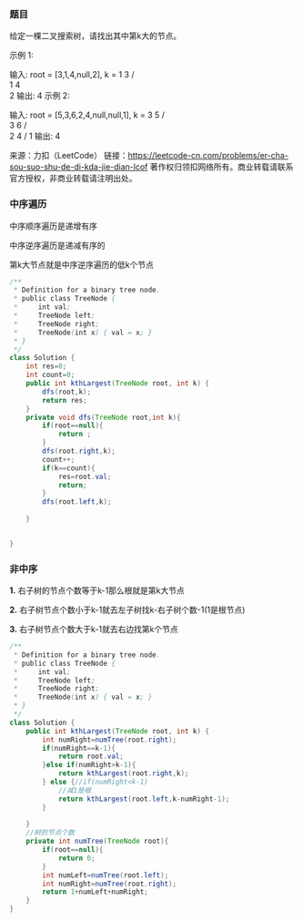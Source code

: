 ### 题目

给定一棵二叉搜索树，请找出其中第k大的节点。

 

示例 1:

输入: root = [3,1,4,null,2], k = 1
   3
  / \
 1   4
  \
   2
输出: 4
示例 2:

输入: root = [5,3,6,2,4,null,null,1], k = 3
       5
      / \
     3   6
    / \
   2   4
  /
 1
输出: 4

来源：力扣（LeetCode）
链接：https://leetcode-cn.com/problems/er-cha-sou-suo-shu-de-di-kda-jie-dian-lcof
著作权归领扣网络所有。商业转载请联系官方授权，非商业转载请注明出处。

### 中序遍历

中序顺序遍历是递增有序

中序逆序遍历是递减有序的

第k大节点就是中序逆序遍历的低k个节点

```java
/**
 * Definition for a binary tree node.
 * public class TreeNode {
 *     int val;
 *     TreeNode left;
 *     TreeNode right;
 *     TreeNode(int x) { val = x; }
 * }
 */
class Solution {
    int res=0;
    int count=0;
    public int kthLargest(TreeNode root, int k) {
        dfs(root,k);
        return res;
    }
    private void dfs(TreeNode root,int k){
        if(root==null){
            return ;
        }
        dfs(root.right,k);
        count++;
        if(k==count){
            res=root.val;
            return;
        }
        dfs(root.left,k);
    
    }
    

}
```

### 非中序

**1.** 右子树的节点个数等于k-1那么根就是第k大节点

**2.** 右子树节点个数小于k-1就去左子树找k-右子树个数-1(1是根节点)

**3.** 右子树节点个数大于k-1就去右边找第k个节点



```java
/**
 * Definition for a binary tree node.
 * public class TreeNode {
 *     int val;
 *     TreeNode left;
 *     TreeNode right;
 *     TreeNode(int x) { val = x; }
 * }
 */
class Solution {
    public int kthLargest(TreeNode root, int k) {
        int numRight=numTree(root.right);
        if(numRight==k-1){
            return root.val;
        }else if(numRight>k-1){
            return kthLargest(root.right,k);
        } else {//if(numRight<k-1)
            //减1是根
            return kthLargest(root.left,k-numRight-1);
        }
     
    }
    //树的节点个数
    private int numTree(TreeNode root){
        if(root==null){
            return 0;
        }
        int numLeft=numTree(root.left);
        int numRight=numTree(root.right);
        return 1+numLeft+numRight;
    }
}
```

